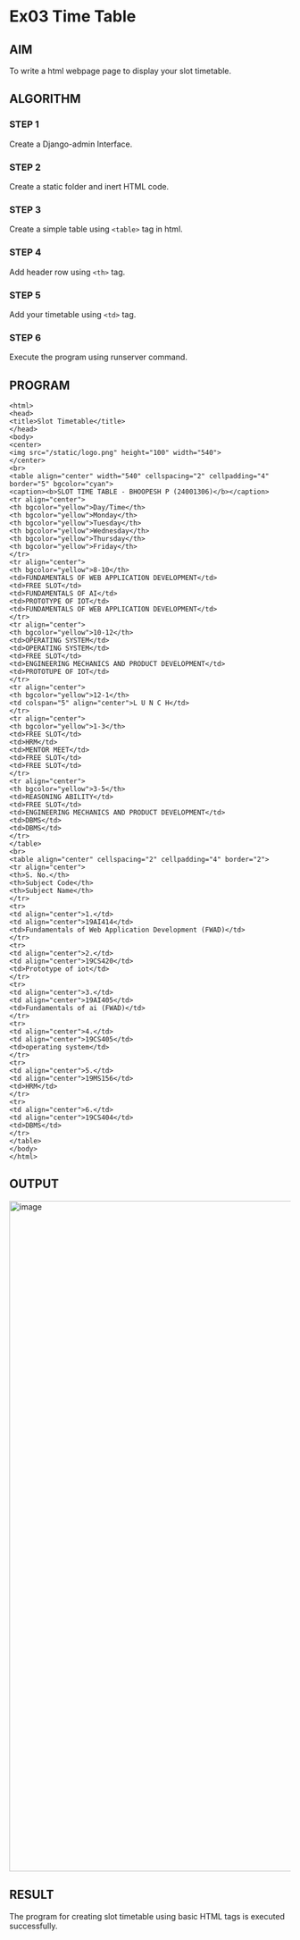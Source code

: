 # Ex03 Time Table

## AIM
To write a html webpage page to display your slot timetable.

## ALGORITHM
### STEP 1
Create a Django-admin Interface.

### STEP 2
Create a static folder and inert HTML code.

### STEP 3
Create a simple table using ```<table>``` tag in html.

### STEP 4
Add header row using ```<th>``` tag.

### STEP 5
Add your timetable using ```<td>``` tag.

### STEP 6
Execute the program using runserver command.

## PROGRAM
```
<html>
<head>
<title>Slot Timetable</title>
</head>
<body>
<center>
<img src="/static/logo.png" height="100" width="540">
</center>
<br>
<table align="center" width="540" cellspacing="2" cellpadding="4" border="5" bgcolor="cyan">
<caption><b>SLOT TIME TABLE - BHOOPESH P (24001306)</b></caption>
<tr align="center">
<th bgcolor="yellow">Day/Time</th>
<th bgcolor="yellow">Monday</th>
<th bgcolor="yellow">Tuesday</th>
<th bgcolor="yellow">Wednesday</th>
<th bgcolor="yellow">Thursday</th>
<th bgcolor="yellow">Friday</th>
</tr>
<tr align="center">
<th bgcolor="yellow">8-10</th>
<td>FUNDAMENTALS OF WEB APPLICATION DEVELOPMENT</td>
<td>FREE SLOT</td>
<td>FUNDAMENTALS OF AI</td>
<td>PROTOTYPE OF IOT</td>
<td>FUNDAMENTALS OF WEB APPLICATION DEVELOPMENT</td>
</tr>
<tr align="center">
<th bgcolor="yellow">10-12</th>
<td>OPERATING SYSTEM</td>
<td>OPERATING SYSTEM</td>
<td>FREE SLOT</td>
<td>ENGINEERING MECHANICS AND PRODUCT DEVELOPMENT</td>
<td>PROTOTUPE OF IOT</td>
</tr>
<tr align="center">
<th bgcolor="yellow">12-1</th>
<td colspan="5" align="center">L U N C H</td>
</tr>
<tr align="center">
<th bgcolor="yellow">1-3</th>
<td>FREE SLOT</td>
<td>HRM</td>
<td>MENTOR MEET</td>
<td>FREE SLOT</td>
<td>FREE SLOT</td>
</tr>
<tr align="center">
<th bgcolor="yellow">3-5</th>
<td>REASONING ABILITY</td>
<td>FREE SLOT</td>
<td>ENGINEERING MECHANICS AND PRODUCT DEVELOPMENT</td>
<td>DBMS</td>
<td>DBMS</td>
</tr>
</table>
<br>
<table align="center" cellspacing="2" cellpadding="4" border="2">
<tr align="center">
<th>S. No.</th>
<th>Subject Code</th>
<th>Subject Name</th>
</tr>
<tr>
<td align="center">1.</td>
<td align="center">19AI414</td>
<td>Fundamentals of Web Application Development (FWAD)</td>
</tr>
<tr>
<td align="center">2.</td>
<td align="center">19CS420</td>
<td>Prototype of iot</td>
</tr>
<tr>
<td align="center">3.</td>
<td align="center">19AI405</td>
<td>Fundamentals of ai (FWAD)</td>
</tr>
<tr>
<td align="center">4.</td>
<td align="center">19CS405</td>
<td>operating system</td>
</tr>
<tr>
<td align="center">5.</td>
<td align="center">19MS156</td>
<td>HRM</td>
</tr>
<tr>
<td align="center">6.</td>
<td align="center">19CS404</td>
<td>DBMS</td>
</tr>
</table>
</body>
</html>
```

## OUTPUT
<img width="1920" height="1200" alt="image" src="https://github.com/user-attachments/assets/a6cd9271-be13-4805-9f62-d3e10fbb907a" />


## RESULT
The program for creating slot timetable using basic HTML tags is executed successfully.
